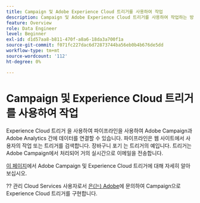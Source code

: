 ```yaml
---
title: Campaign 및 Adobe Experience Cloud 트리거를 사용하여 작업
description: Campaign 및 Adobe Experience Cloud 트리거를 사용하여 작업하는 방법을 알아봅니다
feature: Overview
role: Data Engineer
level: Beginner
exl-id: d1d57aa8-b811-470f-a8a6-18da3a700f1a
source-git-commit: f071fc227dac6d72873744ba56eb0b4b676de5dd
workflow-type: tm+mt
source-wordcount: '112'
ht-degree: 0%

---
```


# Campaign 및 Experience Cloud 트리거를 사용하여 작업

Experience Cloud 트리거 을 사용하여 파이프라인을 사용하여 Adobe Campaign과 Adobe Analytics 간에 데이터를 연결할 수 있습니다. 파이프라인은 웹 사이트에서 사용자의 작업 또는 트리거를 검색합니다. 장바구니 포기 는 트리거의 예입니다. 트리거는 Adobe Campaign에서 처리되어 거의 실시간으로 이메일을 전송합니다.

[이 페이지](https://experienceleague.adobe.com/docs/campaign-classic/using/integrating-with-adobe-experience-cloud/experience-triggers/about-triggers.html?lang=en)에서 Adobe Campaign 및 Experience Cloud 트리거에 대해 자세히 알아보십시오.

??  관리 Cloud Services 사용자로서 [은(는) Adobe](../start/campaign-faq.md#support)에 문의하여 Campaign으로 Experience Cloud 트리거를 구현합니다.
